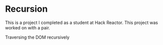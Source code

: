 Recursion
==============

This is a project I completed as a student at Hack Reactor. This project was worked on with a pair.

Traversing the DOM recursively 
